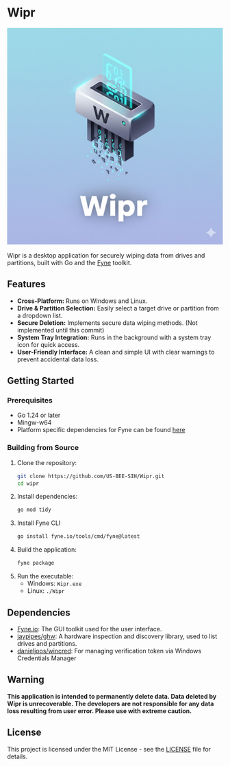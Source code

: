 # Wipr

![Wipr Icon](Icon.png)

Wipr is a desktop application for securely wiping data from drives and partitions, built with Go and the [Fyne](https://fyne.io/) toolkit.

## Features

*   **Cross-Platform:** Runs on Windows and Linux.
*   **Drive & Partition Selection:** Easily select a target drive or partition from a dropdown list.
*   **Secure Deletion:** Implements secure data wiping methods. (Not implemented until this commit)
*   **System Tray Integration:** Runs in the background with a system tray icon for quick access.
*   **User-Friendly Interface:** A clean and simple UI with clear warnings to prevent accidental data loss.

## Getting Started

### Prerequisites

*   Go 1.24 or later
*   Mingw-w64
*   Platform specific dependencies for Fyne can be found [here](https://docs.fyne.io/started)

### Building from Source

1.  Clone the repository:
    ```sh
    git clone https://github.com/US-BEE-SIH/Wipr.git
    cd wipr
    ```
2.  Install dependencies:
    ```sh
    go mod tidy
    ```
3.  Install Fyne CLI
    ```sh
    go install fyne.io/tools/cmd/fyne@latest
    ```
4.  Build the application:
    ```sh
    fyne package
    ```
5.  Run the executable:
    *   Windows: `Wipr.exe`
    *   Linux: `./Wipr`

## Dependencies

*   [Fyne.io](https://github.com/fyne-io/fyne): The GUI toolkit used for the user interface.
*   [jaypipes/ghw](https://github.com/jaypipes/ghw): A hardware inspection and discovery library, used to list drives and partitions.
*   [danieljoos/wincred](https://github.com/danieljoos/wincred): For managing verification token via Windows Credentials Manager

## Warning

**This application is intended to permanently delete data. Data deleted by Wipr is unrecoverable. The developers are not responsible for any data loss resulting from user error. Please use with extreme caution.**

## License

This project is licensed under the MIT License - see the [LICENSE](LICENSE) file for details.
